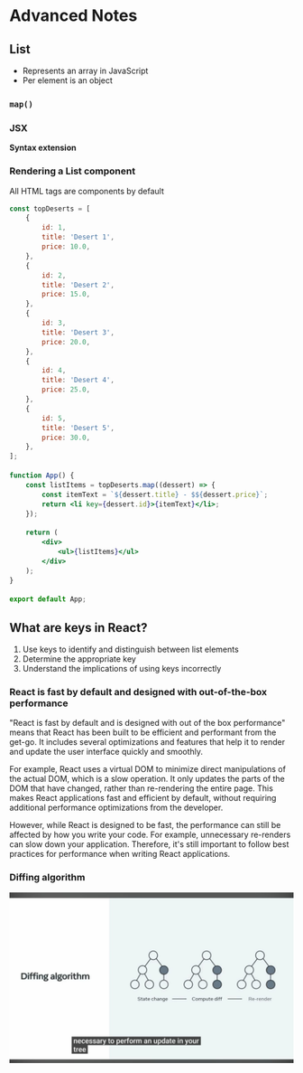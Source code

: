 # Advanced Notes

## List

-   Represents an array in JavaScript
-   Per element is an object

### `map()`

### JSX

**Syntax extension**

### Rendering a List component

All HTML tags are components by default

```jsx
const topDeserts = [
    {
        id: 1,
        title: 'Desert 1',
        price: 10.0,
    },
    {
        id: 2,
        title: 'Desert 2',
        price: 15.0,
    },
    {
        id: 3,
        title: 'Desert 3',
        price: 20.0,
    },
    {
        id: 4,
        title: 'Desert 4',
        price: 25.0,
    },
    {
        id: 5,
        title: 'Desert 5',
        price: 30.0,
    },
];

function App() {
    const listItems = topDeserts.map((dessert) => {
        const itemText = `${dessert.title} - $${dessert.price}`;
        return <li key={dessert.id}>{itemText}</li>;
    });

    return (
        <div>
            <ul>{listItems}</ul>
        </div>
    );
}

export default App;
```

## What are keys in React?

1. Use keys to identify and distinguish between list elements
2. Determine the appropriate key
3. Understand the implications of using keys incorrectly

### React is fast by default and designed with out-of-the-box performance
"React is fast by default and is designed with out of the box performance" means that React has been built to be efficient and performant from the get-go. It includes several optimizations and features that help it to render and update the user interface quickly and smoothly. 

For example, React uses a virtual DOM to minimize direct manipulations of the actual DOM, which is a slow operation. It only updates the parts of the DOM that have changed, rather than re-rendering the entire page. This makes React applications fast and efficient by default, without requiring additional performance optimizations from the developer.

However, while React is designed to be fast, the performance can still be affected by how you write your code. For example, unnecessary re-renders can slow down your application. Therefore, it's still important to follow best practices for performance when writing React applications.
### Diffing algorithm
![Alt text](public/images/diffing_algorithm.png)
